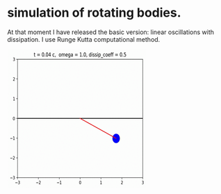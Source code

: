 # simulation of rotating bodies.

At that moment I have released the basic version: linear oscillations with dissipation.
I use Runge Kutta computational method.

![](demonstration.gif)
